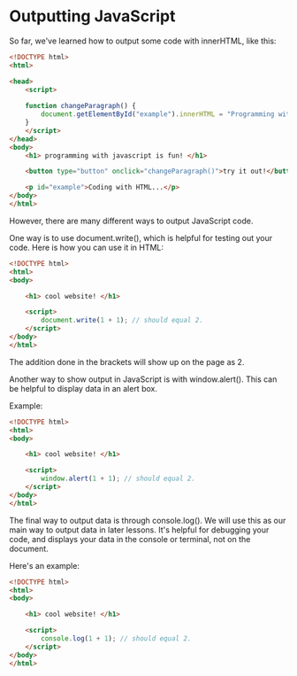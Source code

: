 # Outputting JavaScript

So far, we've learned how to output some code with innerHTML, like this:



```html
<!DOCTYPE html>
<html>

<head>
    <script> 
    
    function changeParagraph() {
        document.getElementById("example").innerHTML = "Programming with JavaScript!";
    }
    </script>
</head>
<body>
    <h1> programming with javascript is fun! </h1>

    <button type="button" onclick="changeParagraph()">try it out!</button>

    <p id="example">Coding with HTML...</p>
</body>
</html>
```
However, there are many different ways to output JavaScript code.

One way is to use document.write(), which is helpful for testing out your code. Here is how you can use it in HTML:

```html
<!DOCTYPE html>
<html>
<body>

    <h1> cool website! </h1>

    <script>
        document.write(1 + 1); // should equal 2.
    </script>
</body>
</html>
```
The addition done in the brackets will show up on the page as 2. 

Another way to show output in JavaScript is with window.alert(). This can be helpful to display data in an alert box.

Example:
```html
<!DOCTYPE html>
<html>
<body>

    <h1> cool website! </h1>

    <script>
        window.alert(1 + 1); // should equal 2.
    </script>
</body>
</html>
```

The final way to output data is through console.log(). We will use this as our main way to output data in later lessons. It's helpful for debugging your code, and displays your data in the console or terminal, not on the document. 

Here's an example:

```html
<!DOCTYPE html>
<html>
<body>

    <h1> cool website! </h1>

    <script>
        console.log(1 + 1); // should equal 2.
    </script>
</body>
</html>
```